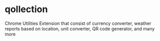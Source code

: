 # qollection
Chrome Utilities Extension that consist of currency converter, weather reports based on location, unit converter, QR code generator, and many more
